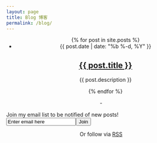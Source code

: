 ```yaml
---
layout: page
title: Blog 博客
permalink: /blog/
---
```


<ul class="post-list" align="center">
    {% for post in site.posts %}
      <li>
        <span class="post-meta">{{ post.date | date: "%b %-d, %Y" }}</span>
        <h2>
          <a class="post-link" href="{{ post.url | prepend: site.baseurl }}">{{ post.title }}</a>
        </h2>
        <p>
          {{ post.description }}
        </p>
      </li>
    {% endfor %}
  </ul>

<p align="center">-</p>


<!-- Begin MailChimp Signup Form -->
<div id="mc_embed_signup">
<form action="//kylegraycar.us12.list-manage.com/subscribe/post?u=e90ebf818f100e659e91fd302&amp;id=48a1711bb6" method="post" id="mc-embedded-subscribe-form" name="mc-embedded-subscribe-form" class="validate" target="_blank" novalidate>
    <div id="mc_embed_signup_scroll">
  
<div class="mc-field-group">
  <label for="mce-EMAIL">Join my email list to be notified of new posts!</label>
  <div><input type="email" value="Enter email here" name="EMAIL" class="required email" id="mce-EMAIL"><input type="submit" value="Join" name="subscribe" id="mc-embedded-subscribe" class="button">
    </div></div>
</div>
  <div id="mce-responses" class="clear">
    <div class="response" id="mce-error-response" style="display:none"></div>
    <div class="response" id="mce-success-response" style="display:none"></div>
  </div>
    <div style="position: absolute; left: -5000px;"><input type="text" name="b_e90ebf818f100e659e91fd302_48a1711bb6" tabindex="-1" value=""></div>
   
</form>
</div>

<!--End mc_embed_signup-->

<p class="rss-subscribe" align="center">Or follow via <a href="{{ "/feed.xml" | prepend: site.baseurl }}">RSS</a></p>